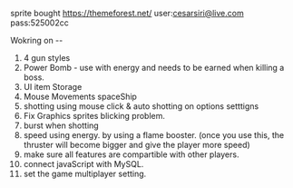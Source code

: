 sprite bought 
https://themeforest.net/
user:cesarsiri@live.com
pass:525002cc

Wokring on --
1) 4 gun styles
2) Power Bomb - use with energy and needs to be earned when killing a boss.
3) UI item Storage 
4) Mouse Movements spaceShip
5) shotting using mouse click & auto shotting on options setttigns
6) Fix Graphics sprites blicking problem. 
7) burst when shotting
8) speed using energy. by using a flame booster. (once you use this, the thruster will become bigger and give the player more speed)
9) make sure all features are compartible with other players.
10) connect javaScript with MySQL.
11) set the game multiplayer setting.

